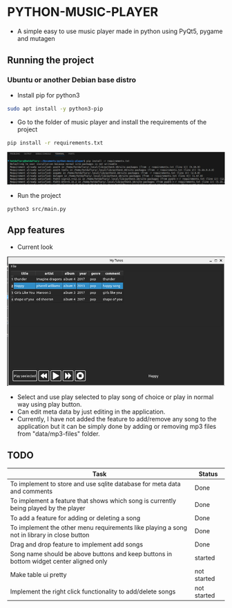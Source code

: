 # PYTHON-MUSIC-PLAYER

* A simple easy to use music player made in python using PyQt5, pygame and mutagen


## Running the project

### Ubuntu or another Debian base distro 

* Install pip for python3

```bash
sudo apt install -y python3-pip
```

* Go to the folder of music player and install the requirements of the project

```bash
pip install -r requirements.txt
```

![Installing requirements through pip](data/images/installing-requirements.png)

* Run the project 

```
python3 src/main.py
```

## App features 

* Current look

![alt text](data/images/application.png)

* Select and use play selected to play song of choice or play in normal way using play button.
* Can edit meta data by just editing in the application.
* Currently, I have not added the feature to add/remove any song to the application but it can be simply done by adding or removing mp3 files from "data/mp3-files" folder.

## TODO 

| Task | Status |
|------|--------|
| To implement to store and use sqlite database for meta data and comments | Done |
| To implement a feature that shows which song is currently being played by the player | Done |
| To add a feature for adding or deleting a song | Done |
| To implement the other menu requirements like playing a song not in library in close button | Done |
| Drag and drop feature to implement add songs | Done |
| Song name should be above buttons and keep buttons in bottom widget center aligned only | started |
| Make table ui pretty | not started |
| Implement the right click functionality to add/delete songs | not started |